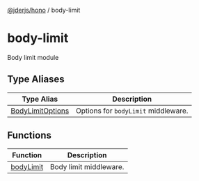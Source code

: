 [@jderjs/hono](../README.md) / body-limit

# body-limit

Body limit module

## Type Aliases

| Type Alias | Description |
| ------ | ------ |
| [BodyLimitOptions](type-aliases/BodyLimitOptions.md) | Options for `bodyLimit` middleware. |

## Functions

| Function | Description |
| ------ | ------ |
| [bodyLimit](functions/bodyLimit.md) | Body limit middleware. |
